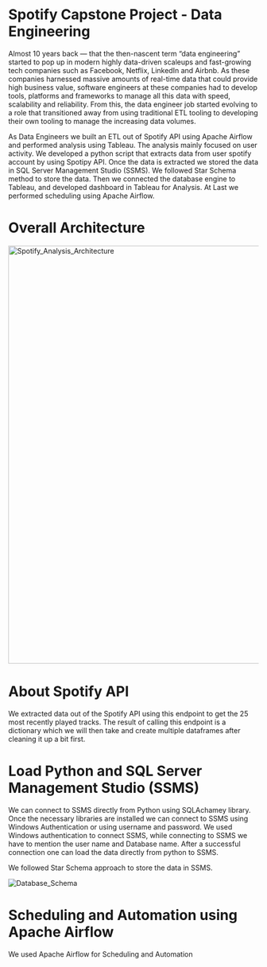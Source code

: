 # Spotify Capstone Project - Data Engineering
Almost 10 years back — that the then-nascent term “data engineering” started to pop up in modern highly data-driven scaleups and fast-growing tech companies such as Facebook, Netflix, LinkedIn and Airbnb. As these companies harnessed massive amounts of real-time data that could provide high business value, software engineers at these companies had to develop tools, platforms and frameworks to manage all this data with speed, scalability and reliability. From this, the data engineer job started evolving to a role that transitioned away from using traditional ETL tooling to developing their own tooling to manage the increasing data volumes. 

As Data Engineers we built an ETL out of Spotify API using Apache Airflow and performed analysis using Tableau. The analysis mainly focused on user activity. We developed a python script that extracts data from user spotify account by using Spotipy API. Once the data is extracted we stored the data in SQL Server Management Studio (SSMS). We followed Star Schema method to store the data. Then we connected the database engine to Tableau, and developed dashboard in Tableau for Analysis. At Last we performed scheduling using Apache Airflow. 

# Overall Architecture
<img width="841" alt="Spotify_Analysis_Architecture" src="https://user-images.githubusercontent.com/35566310/210908800-797a1999-80c6-4a2e-822b-a4324237bc6e.png">

# About Spotify API
We extracted data out of the Spotify API using this endpoint to get the 25 most recently played tracks. The result of calling this endpoint is a dictionary which we will then take and create multiple dataframes after cleaning it up a bit first.

# Load Python and SQL Server Management Studio (SSMS)
We can connect to SSMS directly from Python using SQLAchamey library. Once the necessary libraries are installed we can connect to SSMS using Windows Authentication or using username and password. We used Windows authentication to connect SSMS, while connecting to SSMS we have to mention the user name and Database name. After a successful connection one can load the data directly from python to SSMS. 

We followed Star Schema approach to store the data in SSMS.

![Database_Schema](https://user-images.githubusercontent.com/35566310/210902041-7ab9a7f7-abc5-496b-836b-a9d517db5704.jpeg)

# Scheduling and Automation using Apache Airflow
We used Apache Airflow for Scheduling and Automation
